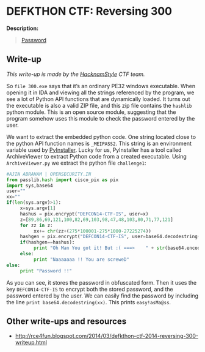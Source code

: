 # DEFKTHON CTF: Reversing 300

**Description:**

> [Password](300.exe)

## Write-up

_This write-up is made by the [HacknamStyle](http://hacknamstyle.net/) CTF team._

So `file 300.exe` says that it’s an ordinary PE32 windows executable. When opening it in IDA and viewing all the strings referenced by the program, we see a lot of Python API functions that are dynamically loaded. It turns out the executable is also a valid ZIP file, and this zip file contains the `hashlib` python module. This is an open source module, suggesting that the program somehow uses this module to check the password entered by the user.

We want to extract the embedded python code. One string located close to the python API function names is `_MEIPASS2`. This string is an environment variable used by [PyInstaller](http://www.pyinstaller.org/export/develop/project/doc/Manual.html). Lucky for us, PyInstaller has a tool called ArchiveViewer to extract Python code from a created executable. Using `ArchiveViewer.py` we extract the python file `challenge1`:

```py
#AJIN ABRAHAM | OPENSECURITY.IN
from passlib.hash import cisco_pix as pix
import sys,base64
user=""
xx=""
if(len(sys.argv)>1):
     x=sys.argv[1]
     hashus = pix.encrypt("DEFCON14-CTF-IS", user=x)
     z=[89,86,69,121,100,82,69,103,98,47,48,103,80,71,77,121]
     for zz in z:
          xx+= chr(zz+(275*100001-275*1000-27225274))
     hashgen = pix.encrypt("DEFCON14-CTF-IS", user=base64.decodestring(xx))
     if(hashgen==hashus):
          print "Oh Man You got it! But :( ===>    " + str(base64.encodestring(base64.decodestring(xx)))
     else:
          print "Naaaaaaa !! You are screweD"
else:
     print "Password !!"
```

As you can see, it stores the password in obfuscated form. Then it uses the key `DEFCON14-CTF-IS` to encrypt both the stored password, and the password entered by the user. We can easily find the password by including the line `print base64.decodestring(xx)`. This prints `easy!asMa@ss`.

## Other write-ups and resources

* <http://rce4fun.blogspot.com/2014/03/defkthon-ctf-2014-reversing-300-writeup.html>
